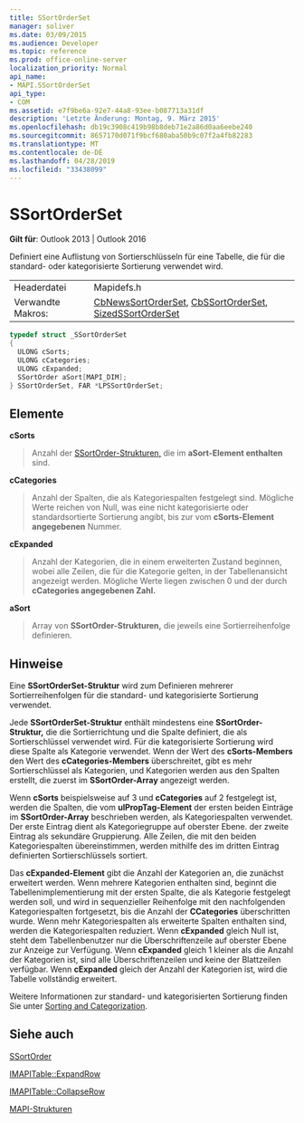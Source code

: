 ```yaml
---
title: SSortOrderSet
manager: soliver
ms.date: 03/09/2015
ms.audience: Developer
ms.topic: reference
ms.prod: office-online-server
localization_priority: Normal
api_name:
- MAPI.SSortOrderSet
api_type:
- COM
ms.assetid: e7f9be6a-92e7-44a8-93ee-b087713a31df
description: 'Letzte Änderung: Montag, 9. März 2015'
ms.openlocfilehash: db19c3908c419b98b8deb71e2a86d0aa6eebe240
ms.sourcegitcommit: 8657170d071f9bcf680aba50b9c07f2a4fb82283
ms.translationtype: MT
ms.contentlocale: de-DE
ms.lasthandoff: 04/28/2019
ms.locfileid: "33438099"
---
```

# <a name="ssortorderset"></a>SSortOrderSet

  
  
**Gilt für**: Outlook 2013 | Outlook 2016 
  
Definiert eine Auflistung von Sortierschlüsseln für eine Tabelle, die für die standard- oder kategorisierte Sortierung verwendet wird.
  
|||
|:-----|:-----|
|Headerdatei  <br/> |Mapidefs.h  <br/> |
|Verwandte Makros:  <br/> |[CbNewsSortOrderSet](cbnewssortorderset.md), [CbSSortOrderSet](cbssortorderset.md), [SizedSSortOrderSet](sizedssortorderset.md) <br/> |
   
```cpp
typedef struct _SSortOrderSet
{
  ULONG cSorts;
  ULONG cCategories;
  ULONG cExpanded;
  SSortOrder aSort[MAPI_DIM];
} SSortOrderSet, FAR *LPSSortOrderSet;

```

## <a name="members"></a>Elemente

 **cSorts**
  
> Anzahl der [SSortOrder-Strukturen,](ssortorder.md) die im **aSort-Element enthalten** sind. 
    
 **cCategories**
  
> Anzahl der Spalten, die als Kategoriespalten festgelegt sind. Mögliche Werte reichen von Null, was eine nicht kategorisierte oder standardsortierte Sortierung angibt, bis zur vom **cSorts-Element angegebenen** Nummer. 
    
 **cExpanded**
  
> Anzahl der Kategorien, die in einem erweiterten Zustand beginnen, wobei alle Zeilen, die für die Kategorie gelten, in der Tabellenansicht angezeigt werden. Mögliche Werte liegen zwischen 0 und der durch **cCategories angegebenen Zahl.**
    
 **aSort**
  
> Array von **SSortOrder-Strukturen,** die jeweils eine Sortierreihenfolge definieren. 
    
## <a name="remarks"></a>Hinweise

Eine **SSortOrderSet-Struktur** wird zum Definieren mehrerer Sortierreihenfolgen für die standard- und kategorisierte Sortierung verwendet. 
  
Jede **SSortOrderSet-Struktur** enthält mindestens eine **SSortOrder-Struktur,** die die Sortierrichtung und die Spalte definiert, die als Sortierschlüssel verwendet wird. Für die kategorisierte Sortierung wird diese Spalte als Kategorie verwendet. Wenn der Wert des **cSorts-Members** den Wert des **cCategories-Members** überschreitet, gibt es mehr Sortierschlüssel als Kategorien, und Kategorien werden aus den Spalten erstellt, die zuerst im **SSortOrder-Array** angezeigt werden. 
  
Wenn **cSorts** beispielsweise auf 3 und **cCategories** auf 2 festgelegt ist, werden die Spalten, die vom **ulPropTag-Element** der ersten beiden Einträge im **SSortOrder-Array** beschrieben werden, als Kategoriespalten verwendet. Der erste Eintrag dient als Kategoriegruppe auf oberster Ebene. der zweite Eintrag als sekundäre Gruppierung. Alle Zeilen, die mit den beiden Kategoriespalten übereinstimmen, werden mithilfe des im dritten Eintrag definierten Sortierschlüssels sortiert. 
  
Das **cExpanded-Element** gibt die Anzahl der Kategorien an, die zunächst erweitert werden. Wenn mehrere Kategorien enthalten sind, beginnt die Tabellenimplementierung mit der ersten Spalte, die als Kategorie festgelegt werden soll, und wird in sequenzieller Reihenfolge mit den nachfolgenden Kategoriespalten fortgesetzt, bis die Anzahl der **CCategories** überschritten wurde. Wenn mehr Kategoriespalten als erweiterte Spalten enthalten sind, werden die Kategoriespalten reduziert. Wenn **cExpanded** gleich Null ist, steht dem Tabellenbenutzer nur die Überschriftenzeile auf oberster Ebene zur Anzeige zur Verfügung. Wenn **cExpanded** gleich 1 kleiner als die Anzahl der Kategorien ist, sind alle Überschriftenzeilen und keine der Blattzeilen verfügbar. Wenn **cExpanded** gleich der Anzahl der Kategorien ist, wird die Tabelle vollständig erweitert. 
  
Weitere Informationen zur standard- und kategorisierten Sortierung finden Sie unter [Sorting and Categorization](sorting-and-categorization.md).
  
## <a name="see-also"></a>Siehe auch



[SSortOrder](ssortorder.md)
  
[IMAPITable::ExpandRow](imapitable-expandrow.md)
  
[IMAPITable::CollapseRow](imapitable-collapserow.md)


[MAPI-Strukturen](mapi-structures.md)

